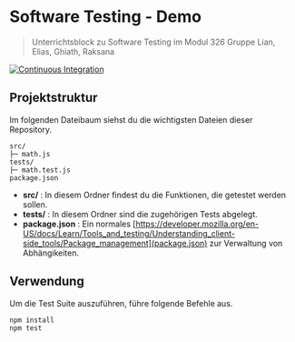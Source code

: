 # Software Testing - Demo

> Unterrichtsblock zu Software Testing im Modul 326
> Gruppe Lian, Elias, Ghiath, Raksana

[![Continuous Integration](https://github.com/lnstuder-bbzw/software-testing/actions/workflows/ci.yml/badge.svg)](https://github.com/lnstuder-bbzw/software-testing/actions/workflows/ci.yml)

## Projektstruktur

Im folgenden Dateibaum siehst du die wichtigsten Dateien dieser Repository.

```
src/
├─ math.js
tests/
├─ math.test.js
package.json
```

- **src/** : In diesem Ordner findest du die Funktionen, die getestet werden sollen.
- **tests/** : In diesem Ordner sind die zugehörigen Tests abgelegt.
- **package.json** : Ein normales [https://developer.mozilla.org/en-US/docs/Learn/Tools_and_testing/Understanding_client-side_tools/Package_management](package.json) zur Verwaltung von Abhängikeiten.

## Verwendung

Um die Test Suite auszuführen, führe folgende Befehle aus.

```
npm install
npm test
```
